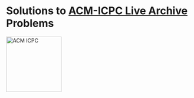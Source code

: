 # Solutions to [ACM-ICPC Live Archive](https://icpcarchive.ecs.baylor.edu) Problems

<img src="http://acmgnyr.org/icpclogo_big.png" alt="ACM ICPC" height="150">
